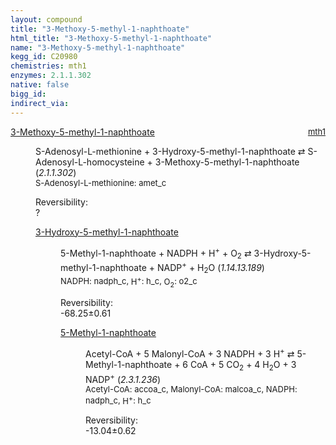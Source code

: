 ```yaml
---
layout: compound
title: "3-Methoxy-5-methyl-1-naphthoate"
html_title: "3-Methoxy-5-methyl-1-naphthoate"
name: "3-Methoxy-5-methyl-1-naphthoate"
kegg_id: C20980
chemistries: mth1
enzymes: 2.1.1.302
native: false
bigg_id:
indirect_via:
---
```

<dl><dt class="rs-product"><a class="link-dark" data-bs-html="true" data-bs-title="KEGG: C20980" data-bs-toggle="tooltip" href="{{ site.url }}{{ site.baseurl }}/compounds/C20980">3-Methoxy-5-methyl-1-naphthoate</a><span style="float: right; max-width: 40%"><a class="link-dark opacity-50" href="{{ site.url }}{{ site.baseurl }}/chemistries/mth1" style="font-size: small; word-wrap: anywhere;">mth1</a></span></dt><dd><p>S-Adenosyl-L-methionine + 3-Hydroxy-5-methyl-1-naphthoate ⇄ S-Adenosyl-L-homocysteine + 3-Methoxy-5-methyl-1-naphthoate (<i>2.1.1.302</i>)<br/><span style="font-size: small;"><span data-bs-html="true" data-bs-title="KEGG: C00019" data-bs-toggle="tooltip">S-Adenosyl-L-methionine</span>: amet_c</span><br/><div class="reversibility_info">Reversibility: <div class="progress"><div aria-valuemax="100" aria-valuemin="0" aria-valuenow="0" class="progress-bar bg-light" role="progressbar" style="width: 100%"></div></div><span>?</span><div class="progress"><div aria-valuemax="10" aria-valuemin="0" aria-valuenow="0" class="progress-bar bg-light" role="progressbar" style="width: 100%"></div></div></div></p><dl><dt><a class="link-dark" data-bs-html="true" data-bs-title="KEGG: C20805" data-bs-toggle="tooltip" href="{{ site.url }}{{ site.baseurl }}/compounds/C20805">3-Hydroxy-5-methyl-1-naphthoate</a><span style="float: right; max-width: 40%"><a class="link-dark opacity-50" href="{{ site.url }}{{ site.baseurl }}/chemistries/None" style="font-size: small; word-wrap: anywhere;"></a></span></dt><dd><p>5-Methyl-1-naphthoate + NADPH + H<sup>+</sup> + O<sub>2</sub> ⇄ 3-Hydroxy-5-methyl-1-naphthoate + NADP<sup>+</sup> + H<sub>2</sub>O (<i>1.14.13.189</i>)<br/><span style="font-size: small;"><span data-bs-html="true" data-bs-title="KEGG: C00005" data-bs-toggle="tooltip">NADPH</span>: nadph_c, <span data-bs-html="true" data-bs-title="KEGG: C00080" data-bs-toggle="tooltip">H<sup>+</sup></span>: h_c, <span data-bs-html="true" data-bs-title="KEGG: C00007" data-bs-toggle="tooltip">O<sub>2</sub></span>: o2_c</span><br/><div class="reversibility_info">Reversibility: <div class="progress" style="flex-direction: row-reverse;"><div aria-valuemax="10" aria-valuemin="0" aria-valuenow="-68.24544016700628" class="progress-bar bg-success" role="progressbar" style="width: 682.45%"></div></div><span>-68.25±0.61</span><div class="progress"><div aria-valuemax="10" aria-valuemin="0" aria-valuenow="-68.24544016700628" class="progress-bar bg-danger" role="progressbar" style="width: 0%"></div></div></div></p><dl><dt><a class="link-dark" data-bs-html="true" data-bs-title="KEGG: C20803" data-bs-toggle="tooltip" href="{{ site.url }}{{ site.baseurl }}/compounds/C20803">5-Methyl-1-naphthoate</a><span style="float: right; max-width: 40%"><a class="link-dark opacity-50" href="{{ site.url }}{{ site.baseurl }}/chemistries/None" style="font-size: small; word-wrap: anywhere;"></a></span></dt><dd><p>Acetyl-CoA + 5 Malonyl-CoA + 3 NADPH + 3 H<sup>+</sup> ⇄ 5-Methyl-1-naphthoate + 6 CoA + 5 CO<sub>2</sub> + 4 H<sub>2</sub>O + 3 NADP<sup>+</sup> (<i>2.3.1.236</i>)<br/><span style="font-size: small;"><span data-bs-html="true" data-bs-title="KEGG: C00024" data-bs-toggle="tooltip">Acetyl-CoA</span>: accoa_c, <span data-bs-html="true" data-bs-title="KEGG: C00083" data-bs-toggle="tooltip">Malonyl-CoA</span>: malcoa_c, <span data-bs-html="true" data-bs-title="KEGG: C00005" data-bs-toggle="tooltip">NADPH</span>: nadph_c, <span data-bs-html="true" data-bs-title="KEGG: C00080" data-bs-toggle="tooltip">H<sup>+</sup></span>: h_c</span><br/><div class="reversibility_info">Reversibility: <div class="progress" style="flex-direction: row-reverse;"><div aria-valuemax="10" aria-valuemin="0" aria-valuenow="-13.0355499507904" class="progress-bar bg-success" role="progressbar" style="width: 130.36%"></div></div><span>-13.04±0.62</span><div class="progress"><div aria-valuemax="10" aria-valuemin="0" aria-valuenow="-13.0355499507904" class="progress-bar bg-danger" role="progressbar" style="width: 0%"></div></div></div></p><dl></dl></dd></dl></dd></dl></dd></dl>